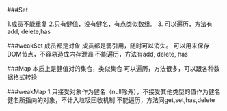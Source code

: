 ###Set

1.成员不能重复
2.只有健值，没有健名，有点类似数组。
3. 可以遍历，方法有add, delete,has

###weakSet
成员都是对象
成员都是弱引用，随时可以消失。 可以用来保存DOM节点，不容易造成内存泄漏
不能遍历，方法有add, delete, has

###Map
本质上是健值对的集合，类似集合
可以遍历，方法很多，可以跟各种数据格式转换

###weakMap
1.只接受对象作为健名（null除外），不接受其他类型的值作为健名
健名所指向的对象，不计入垃圾回收机制
不能遍历，方法同get,set,has,delete
